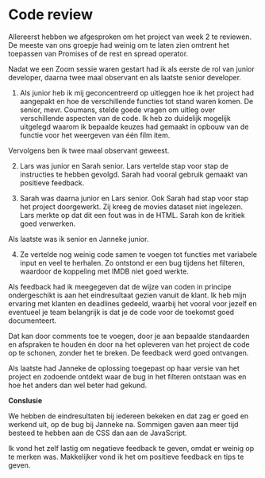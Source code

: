 # Code review

Allereerst hebben we afgesproken om het project van week 2 te reviewen. De meeste van ons groepje had weinig om te laten zien omtrent het toepassen van Promises of de rest en spread operator.

Nadat we een Zoom sessie waren gestart had ik als eerste de rol van junior developer, daarna twee maal observant en als laatste senior developer.

1. Als junior heb ik mij geconcentreerd op uitleggen hoe ik het project had aangepakt en hoe de verschillende functies tot stand waren komen. De senior, mevr. Coumans, stelde goede vragen om uitleg over verschillende aspecten van de code. Ik heb zo duidelijk mogelijk uitgelegd waarom ik bepaalde keuzes had gemaakt in opbouw van de functie voor het weergeven van één film item.

Vervolgens ben ik twee maal observant geweest.

2. Lars was junior en Sarah senior. Lars vertelde stap voor stap de instructies te hebben gevolgd. Sarah had vooral gebruik gemaakt van positieve feedback.

3. Sarah was daarna junior en Lars senior. Ook Sarah had stap voor stap het project doorgewerkt. Zij kreeg de movies dataset niet ingelezen. Lars merkte op dat dit een fout was in de HTML. Sarah kon de kritiek goed verwerken.

Als laatste was ik senior en Janneke junior.

4. Ze vertelde nog weinig code samen te voegen tot functies met variabele input en veel te herhalen. Zo ontstond er een bug tijdens het filteren, waardoor de koppeling met IMDB niet goed werkte.

Als feedback had ik meegegeven dat de wijze van coden in principe ondergeschikt is aan het eindresultaat gezien vanuit de klant. Ik heb mijn ervaring met klanten en deadlines gedeeld, waarbij het vooral voor jezelf en eventueel je team belangrijk is dat je de code voor de toekomst goed documenteert.

Dat kan door comments toe te voegen, door je aan bepaalde standaarden en afspraken te houden én door na het opleveren van het project de code op te schonen, zonder het te breken. De feedback werd goed ontvangen.

Als laatste had Janneke de oplossing toegepast op haar versie van het project en zodoende ontdekt waar de bug in het filteren ontstaan was en hoe het anders dan wel beter had gekund.

**Conslusie**

We hebben de eindresultaten bij iedereen bekeken en dat zag er goed en werkend uit, op de bug bij Janneke na. Sommigen gaven aan meer tijd besteed te hebben aan de CSS dan aan de JavaScript.

Ik vond het zelf lastig om negatieve feedback te geven, omdat er weinig op te merken was. Makkelijker vond ik het om positieve feedback en tips te geven.
